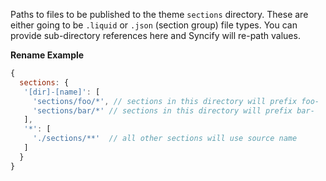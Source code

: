 Paths to files to be published to the theme `sections` directory. These are either going to be `.liquid` or `.json` (section group) file types. You can provide sub-directory references here and Syncify will re-path values.

**Rename Example**

```js
{
  sections: {
   '[dir]-[name]': [
     'sections/foo/*', // sections in this directory will prefix foo-
     'sections/bar/*' // sections in this directory will prefix bar-
   ],
   '*': [
     './sections/**'  // all other sections will use source name
   ]
  }
}
```